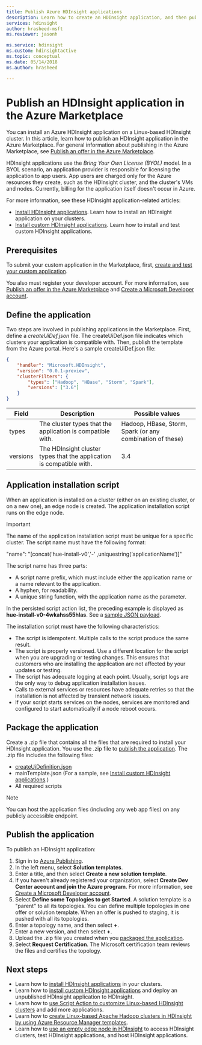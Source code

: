 ```yaml
---
title: Publish Azure HDInsight applications 
description: Learn how to create an HDInsight application, and then publish it in the Azure Marketplace.
services: hdinsight
author: hrasheed-msft
ms.reviewer: jasonh

ms.service: hdinsight
ms.custom: hdinsightactive
ms.topic: conceptual
ms.date: 05/14/2018
ms.author: hrasheed

---
```

# Publish an HDInsight application in the Azure Marketplace
You can install an Azure HDInsight application on a Linux-based HDInsight cluster. In this article, learn how to publish an HDInsight application in the Azure Marketplace. For general information about publishing in the Azure Marketplace, see [Publish an offer in the Azure Marketplace](../marketplace/marketplace-publishers-guide.md).

HDInsight applications use the *Bring Your Own License (BYOL)* model. In a BYOL scenario, an application provider is responsible for licensing the application to app users. App users are charged only for the Azure resources they create, such as the HDInsight cluster, and the cluster's VMs and nodes. Currently, billing for the application itself doesn't occur in Azure.

For more information, see these HDInsight application-related articles:

* [Install HDInsight applications](hdinsight-apps-install-applications.md). Learn how to install an HDInsight application on your clusters.
* [Install custom HDInsight applications](hdinsight-apps-install-custom-applications.md). Learn how to install and test custom HDInsight applications.

## Prerequisites
To submit your custom application in the Marketplace, first, [create and test your custom application](hdinsight-apps-install-custom-applications.md).

You also must register your developer account. For more information, see [Publish an offer in the Azure Marketplace](../marketplace/marketplace-publishers-guide.md) and [Create a Microsoft Developer account](../marketplace/marketplace-publishers-guide.md).

## Define the application
Two steps are involved in publishing applications in the Marketplace. First, define a *createUiDef.json* file. The createUiDef.json file indicates which clusters your application is compatible with. Then, publish the template from the Azure portal. Here's a sample createUiDef.json file:

```json
{
    "handler": "Microsoft.HDInsight",
    "version": "0.0.1-preview",
    "clusterFilters": {
        "types": ["Hadoop", "HBase", "Storm", "Spark"],
        "versions": ["3.6"]
    }
}
```

| Field | Description | Possible values |
| --- | --- | --- |
| types |The cluster types that the application is compatible with. |Hadoop, HBase, Storm, Spark (or any combination of these) |
| versions |The HDInsight cluster types that the application is compatible with. |3.4 |

## Application installation script
When an application is installed on a cluster (either on an existing cluster, or on a new one), an edge node is created. The application installation script runs on the edge node.

  > [!IMPORTANT]
  > The name of the application installation script must be unique for a specific cluster. The script name must have the following format:
  > 
  > "name": "[concat('hue-install-v0','-' ,uniquestring(‘applicationName’)]"
  > 
  > The script name has three parts:
  > 
  > * A script name prefix, which must include either the application name or a name relevant to the application.
  > * A hyphen, for readability.
  > * A unique string function, with the application name as the parameter.
  > 
  > In the persisted script action list, the preceding example is displayed as **hue-install-v0-4wkahss55hlas**. See a [sample JSON payload](https://raw.githubusercontent.com/hdinsight/Iaas-Applications/master/Hue/azuredeploy.json).
  > 

The installation script must have the following characteristics:
* The script is idempotent. Multiple calls to the script produce the same result.
* The script is properly versioned. Use a different location for the script when you are upgrading or testing changes. This ensures that customers who are installing the application are not affected by your updates or testing. 
* The script has adequate logging at each point. Usually, script logs are the only way to debug application installation issues.
* Calls to external services or resources have adequate retries so that the installation is not affected by transient network issues.
* If your script starts services on the nodes, services are monitored and configured to start automatically if a node reboot occurs.

## Package the application
Create a .zip file that contains all the files that are required to install your HDInsight application. You use the .zip file to [publish the application](#publish-application). The .zip file includes the following files:

* [createUiDefinition.json](#define-application)
* mainTemplate.json (For a sample, see [Install custom HDInsight applications](hdinsight-apps-install-custom-applications.md).)
* All required scripts

> [!NOTE]
> You can host the application files (including any web app files) on any publicly accessible endpoint.
> 

## Publish the application
To publish an HDInsight application:

1. Sign in to [Azure Publishing](https://publish.windowsazure.com/).
2. In the left menu, select **Solution templates**.
3. Enter a title, and then select **Create a new solution template**.
4. If you haven't already registered your organization, select **Create Dev Center account and join the Azure program**.  For more information, see [Create a Microsoft Developer account](../marketplace/marketplace-publishers-guide.md).
5. Select **Define some Topologies to get Started**. A solution template is a "parent" to all its topologies. You can define multiple topologies in one offer or solution template. When an offer is pushed to staging, it is pushed with all its topologies. 
6. Enter a topology name, and then select **+**.
7. Enter a new version, and then select **+**.
8. Upload the .zip file you created when you [packaged the application](#package-application).  
9. Select **Request Certification**. The Microsoft certification team reviews the files and certifies the topology.

## Next steps
* Learn how to [install HDInsight applications](hdinsight-apps-install-applications.md) in your clusters.
* Learn how to [install custom HDInsight applications](hdinsight-apps-install-custom-applications.md) and deploy an unpublished HDInsight application to HDInsight.
* Learn how to [use Script Action to customize Linux-based HDInsight clusters](hdinsight-hadoop-customize-cluster-linux.md) and add more applications. 
* Learn how to [create Linux-based Apache Hadoop clusters in HDInsight by using Azure Resource Manager templates](hdinsight-hadoop-create-linux-clusters-arm-templates.md).
* Learn how to [use an empty edge node in HDInsight](hdinsight-apps-use-edge-node.md) to access HDInsight clusters, test HDInsight applications, and host HDInsight applications.

